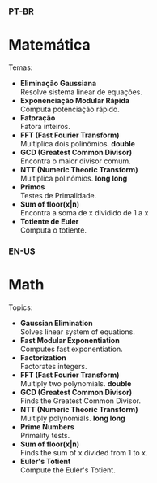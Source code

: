 ### PT-BR

# Matemática
Temas:
* **Eliminação Gaussiana**  
Resolve sistema linear de equações.
* **Exponenciação Modular Rápida**  
Computa potenciação rápido.
* **Fatoração**  
Fatora inteiros.
* **FFT (Fast Fourier Transform)**  
Multiplica dois polinômios. **double**
* **GCD (Greatest Common Divisor)**  
Encontra o maior divisor comum. 
* **NTT (Numeric Theoric Transform)**  
Multiplica polinômios. **long long**
* **Primos**  
Testes de Primalidade.
* **Sum of floor(x|n)**  
Encontra a soma de x dividido de 1 a x
* **Totiente de Euler**  
Computa o totiente.

### EN-US

# Math
Topics:
* **Gaussian Elimination**  
Solves linear system of equations.
* **Fast Modular Exponentiation**  
Computes fast exponentiation.
* **Factorization**  
Factorates integers.
* **FFT (Fast Fourier Transform)**  
Multiply two polynomials. **double**
* **GCD (Greatest Common Divisor)**  
Finds the Greatest Common Divisor.
* **NTT (Numeric Theoric Transform)**  
Multiply polynomials. **long long**
* **Prime Numbers**  
Primality tests.
* **Sum of floor(x|n)**  
Finds the sum of x divided from 1 to x.
* **Euler's Totient**  
Compute the Euler's Totient.
